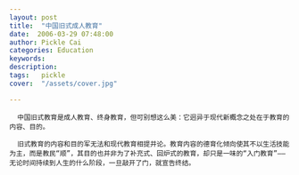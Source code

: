 ```yaml
---
layout: post  
title:  "中国旧式成人教育"
date:  2006-03-29 07:48:00
author: Pickle Cai  
categories: Education  
keywords: 
description:   
tags:	pickle   
cover:  "/assets/cover.jpg"  

---
```


      中国旧式教育是成人教育、终身教育，但可别想这么美：它迥异于现代新概念之处在于教育的内容、目的。

      旧式教育的内容和目的军无法和现代教育相提并论。教育内容的德育化倾向使其不以生活技能为主，而是教民“顺”，其目的也并非为了补充式、回炉式的教育，却只是一味的“入门教育”——无论时间持续到人生的什么阶段，一旦敲开了门，就宣告终结。		

		    



